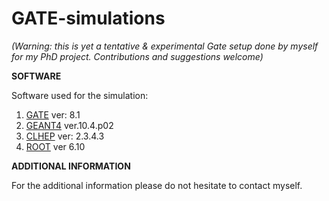 # GATE-simulations

*(Warning: this is yet a tentative & experimental Gate setup done by myself for my PhD project. Contributions and suggestions welcome)*

**SOFTWARE**

Software used for the simulation:
1. [GATE](https://github.com/OpenGATE/Gate) ver: 8.1
2. [GEANT4](https://geant4.web.cern.ch) ver.10.4.p02
3. [CLHEP](http://proj-clhep.web.cern.ch/proj-clhep/) ver: 2.3.4.3
4. [ROOT](https://root.cern.ch/) ver 6.10

**ADDITIONAL INFORMATION**

For the additional information please do not hesitate to contact myself.
